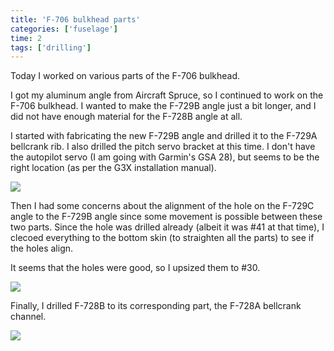 ```yaml
---
title: 'F-706 bulkhead parts'
categories: ['fuselage']
time: 2
tags: ['drilling']
---
```


Today I worked on various parts of the F-706 bulkhead.

<!-- more -->

I got my aluminum angle from Aircraft Spruce, so I continued to work on the F-706 bulkhead. I wanted to make the F-729B angle just a bit longer, and I did not have enough material for the F-728B angle at all.

I started with fabricating the new F-729B angle and drilled it to the F-729A bellcrank rib. I also drilled the pitch servo bracket at this time. I don't have the autopilot servo (I am going with Garmin's GSA 28), but seems to be the right location (as per the G3X installation manual).

![](0-drilling-the-servo-bracket.jpeg)

Then I had some concerns about the alignment of the hole on the F-729C angle to the F-729B angle since some movement is possible between these two parts. Since the hole was drilled already (albeit it was #41 at that time), I clecoed everything to the bottom skin (to straighten all the parts) to see if the holes align.

It seems that the holes were good, so I upsized them to #30.

![](1-hole-alignment.jpeg)

Finally, I drilled F-728B to its corresponding part, the F-728A bellcrank channel.

![](2-drilling-the-channel.jpeg)
